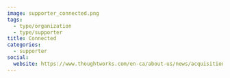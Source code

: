 ```yaml
---
image: supporter_connected.png
tags:
  - type/organization
  - type/supporter
title: Connected
categories:
  - supporter
social:
  website: https://www.thoughtworks.com/en-ca/about-us/news/acquisitions/connected
---
```

